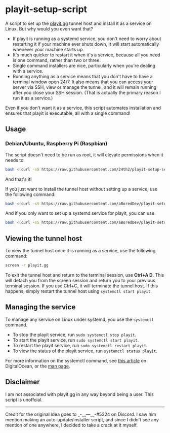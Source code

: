 # playit-setup-script
A script to set up the [playit.gg](https://playit.gg/) tunnel host and install it as a service on Linux.  But why would you even want that?
- If playit is running as a systemd service, you don't need to worry about restarting it if your machine ever shuts down,  It will start automatically whenever your machine starts up.
- It's much quicker to restart it when it's a service, because all you need is one command, rather than two or three.
- Single command installers are nice, particularly when you're dealing with a service.
- Running anything as a service means that you don't have to have a terminal window open 24/7.  It also means that you can access your server via SSH, view or manage the tunnel, and it will remain running after you close your SSH session.  (That is actually the primary reason I run it as a service.)

Even if you don't want it as a service, this script automates installation and ensures that playit is executable, all with a single command!

## Usage
### Debian/Ubuntu, Raspberry Pi (Raspbian)
The script doesn't need to be run as root, it will elevate permissions when it needs to.
```bash
bash <(curl -sS https://raw.githubusercontent.com/24th2/playit-setup-script/refs/heads/main/playit-setup.sh)
```
And that's it!

If you just want to install the tunnel host without setting up a service, use the following command:
```bash
bash <(curl -sS https://raw.githubusercontent.com/aBoredDev/playit-setup-script/main/playit-setup.sh) --no-service
```
And if you only want to set up a systemd service for playit, you can use
```bash
bash <(curl -sS https://raw.githubusercontent.com/aBoredDev/playit-setup-script/main/playit-setup.sh) --service-only
```
## Viewing the tunnel host
To view the tunnel host once it is running as a service, use the following command:
```bash
screen -r playit.gg
```
To exit the tunnel host and return to the terminal session, use __Ctrl+A D__.  This will detach you from the screen session and return you to your previous terminal session.  If you use Ctrl+C, it will terminate the tunnel host.  If this happens, simply restart the tunnel host using `systemctl start playit`.

## Managing the service
To manage any service on Linux under systemd, you use the `systemctl` command.
- To stop the playit service, run `sudo systemctl stop playit`.
- To start the playit service, run `sudo systemctl start playit`.
- To restart the playit service, run `sudo systemctl restart playit`.
- To view the status of the playit service, run `systemctl status playit`.

For more information on the systemctl command, see [this article](https://www.digitalocean.com/community/tutorials/how-to-use-systemctl-to-manage-systemd-services-and-units) on DigitalOcean, or the [man page](https://www.man7.org/linux/man-pages/man1/systemctl.1.html).

## Disclaimer
I am not associated with playit.gg in any way beyond being a user.  This script is unoffcial.

---

Credit for the original idea goes to \_-\_\_—\_\_-#5324 on Discord.  I saw him mention making an auto-update/installer script, and since I didn't see any mention of one anywhere, I decided to take a crack at it myself.
